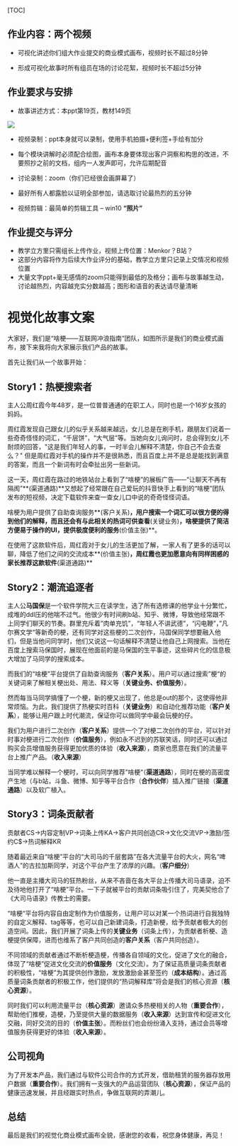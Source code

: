 [TOC]

## 作业内容：两个视频

- 可视化讲述你们组大作业提交的商业模式画布，视频时长不超过8分钟

- 形成可视化故事时所有组员在场的讨论花絮，视频时长不超过5分钟

## 作业要求与安排

- 故事讲述方式：本ppt第19页，教材149页
  
![](https://zzn-normal.oss-cn-beijing.aliyuncs.com/Pics/%E5%95%86%E4%B8%9A%E6%A8%A1%E5%BC%8F%E8%AE%B2%E6%95%85%E4%BA%8B.png)
  
- 视频录制：ppt本身就可以录制，使用手机拍摄+便利签+手绘有加分

- 每个模块讲解时必须配合绘图，画布本身要体现出客户洞察和构思的改进，不要照抄之前的文档，组内一人发声即可，允许后期配音

- 讨论录制：zoom（你们已经很会画屏幕了）

- 最好所有人都露脸以证明全部参加，请选取讨论最热烈的五分钟

- 视频剪辑：最简单的剪辑工具 – win10 **“照片”**

## 作业提交与评分

- 教学立方里只需组长上传作业，视频上传位置：Menkor？B站？
- 这部分内容将作为后续大作业评分的基础，教学立方里只记录上交情况和视频位置
- 大量文字ppt+毫无感情的zoom只能得到最低的及格分；画布与故事越生动，讨论越热烈，内容越充实分数越高；图形和语音的表达请尽量清晰

# 视觉化故事文案

大家好，我们是“啥梗——互联网冲浪指南”团队，如图所示是我们的商业模式画布，接下来我将向大家展示我们产品的故事。

首先让我们从一个故事开始：

## Story1：热梗搜索者

主人公周红霞今年48岁，是一位普普通通的在职工人，同时也是一个16岁女孩的妈妈。

周红霞发现自己跟女儿的似乎关系越来越远，女儿总是在刷手机，跟朋友们说着一些奇奇怪怪的词汇，“千层饼”，“大气层”等。当她向女儿询问时，总会得到女儿不耐烦的回答，"这是我们年轻人的事，一时半会儿解释不清楚，你自己不会去查么？" 但是周红霞对手机的操作并不是很熟悉，而且百度上并不是总是能找到满意的答案，而且一个新词有时会牵扯出另一些新词。

这一天，周红霞在路过的地铁站台上看到了“啥梗”的展板广告——“让聊天不再有隔阂”**(渠道通路)**又想起了经常跟在自己爱玩的抖音快手上看到的“啥梗”团队发布的短视频，决定下载软件来查一查女儿口中说的奇奇怪怪词语。

啥梗为用户提供了自助查询服务**(客户关系)**，用户搜索一个词汇可以很方便的得到他们的解释，而且还会有与此相关的热词可供查看**(关键业务)**，啥梗提供了简洁方便易于操作的UI，提供极度便利的服务**(价值主张)**。

在使用了这款软件后，周红霞对于女儿的生活更加了解，一家人有了更多的话可以聊，降低了他们之间的交流成本**(价值主张)**，周红霞也更加愿意向有同样困惑的家长推荐这款软件**(渠道通路)**

## Story2：潮流追逐者

主人公**马国保**是一个软件学院大三在读学生，选了所有选修课的他学业十分繁忙，成堆的ddl压的他喘不过气。他很少有时间刷b站、知乎、微博，导致他经常跟不上同学们聊天的节奏。群里充斥着”肉单充饥”，“年轻人不讲武德”，“闪电鞭”，”凡尔赛文学“等新奇的梗，还有同学对这些梗的二次创作，马国保同学想要融入他们，但是当他问同学时，他们又说这一句话解释不清楚让他自己上网搜索。当他在百度上搜索马保国时，展现在他面前的是马保国的生平事迹，这些碎片化的信息极大增加了马同学的搜索成本。

而我们的“啥梗”平台提供了自助查询服务（**客户关系**）。用户可以通过搜索”梗“的关键词来了解相关梗出处、用法、释义等（**关键业务、价值服务**）。

然而每当马同学搞懂了一个梗，新的梗又出现了，他总是out的那个，这使得他非常烦恼。为此，我们提供了热梗实时百科（**关键业务**）和自动化推荐功能（**客户关系**），能够让用户跟上时代潮流，保证你可以做同学中最会玩梗的仔。

我们为用户进行二次创作（**客户关系**）提供一个了对梗二次创作的平台，可以针对时事对梗进行二次创作（**价值服务**），例如永不迟到的苏联笑话，同时还可以通过购买会员增值服务获得更加优质的体验（**收入来源**），商家也愿意在我们的流量平台上推广产品。（**收入来源**）

当同学难以解释一个梗时，可以向同学推荐”啥梗“（**渠道通路**），同时在梗的高密度产生地（与b站，斗鱼、微博、知乎等平台合作（**合作伙伴**）插入推广链接（**渠道通路**）以及软广植入。

## Story3：词条贡献者

贡献者CS->内容定制VP->词条上传KA->客户共同创造CR->文化交流VP->激励/签约C$->热词解释KR

随着最近来自“啥梗”平台的“大司马的千层套路”在各大流量平台的大火，网名“啤酒人”的古拉加斯同学，对这个平台产生了浓厚的兴趣。（**客户细分**）

他一直是主播大司马的狂热粉丝，从来不吝啬在各大平台上传播大司马语录，迫不及待地他打开了“啥梗”平台。一下子就被平台的贡献词条吸引住了，完美契他合了《大司马语录》传教士的需要。

“啥梗“平台将内容自由定制作为价值服务，让用户可以对某一个热词进行自我独特的自定义解释、tag等等，也可以自己新建词条，打造新梗，给予贡献者极大的创造空间。因此，我们开展了词条上传的**关键业务**（词条上传），为贡献者析梗、造梗提供保障，进而也维系了客户共同创造的**客户关系**（客户共同创造）。

不同领域的贡献者通过不断析梗造梗，传播各自领域的文化，促进了文化的融合，体现了“啥梗”促进文化交流的**价值服务**（文化交流）。为了保证高质量词条贡献者的积极性，“啥梗”为其提供创作激励，发放激励金甚至签约（**成本结构**）。通过高质量词条贡献者的积极工作，他们提供的“热词解释库”将会是我们的核心资源（**核心资源**）。

同时我们可以利用流量平台（**核心资源**）邀请众多热梗相关的人物（**重要合作**），帮助他们推梗，造梗，乃至提供大量的数据服务（**收入来源**）达到宣传和促进文化交融，同好交流的目的（**价值主张**）。而粉丝们也会纷纷涌入支持，通过会员等增值服务获得更好的体验（**收入来源**）。

## 公司视角

为了开发本产品，我们通过与软件公司合作的方式开发，借助租赁的服务器存放用户数据（**重要合作**）。我们拥有一支强大的产品运营团队（**核心资源**），保证产品的健康迅速发展，并且经跟实时热点，争做互联网的弄潮儿。

## 总结

最后是我们的视觉化商业模式画布全貌，感谢您的收看，祝您身体健康，再见！



